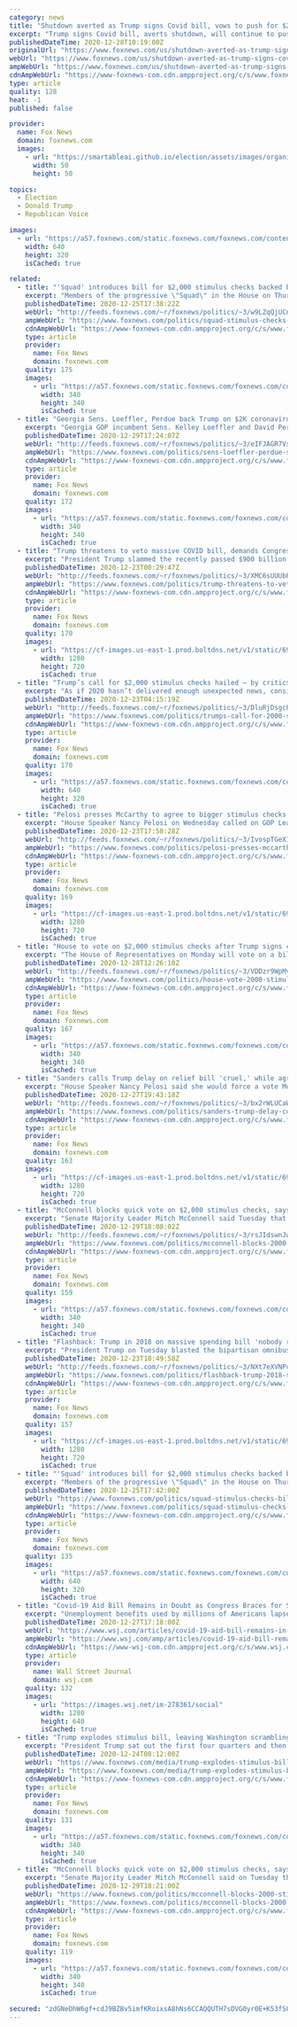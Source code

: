 ```yaml
---
category: news
title: "Shutdown averted as Trump signs Covid bill, vows to push for $2G checks from Congress"
excerpt: "Trump signs Covid bill, averts shutdown, will continue to push for $2G checks from Congress Five days after calling the coronavirus bill a \"disgrace,\" President Trump signed the massive $900 billion COVID-19 relief and $1."
publishedDateTime: 2020-12-28T10:19:00Z
originalUrl: "https://www.foxnews.com/us/shutdown-averted-as-trump-signs-covid-bill-vows-to-push-for-2g-checks-from-congress"
webUrl: "https://www.foxnews.com/us/shutdown-averted-as-trump-signs-covid-bill-vows-to-push-for-2g-checks-from-congress"
ampWebUrl: "https://www.foxnews.com/us/shutdown-averted-as-trump-signs-covid-bill-vows-to-push-for-2g-checks-from-congress.amp"
cdnAmpWebUrl: "https://www-foxnews-com.cdn.ampproject.org/c/s/www.foxnews.com/us/shutdown-averted-as-trump-signs-covid-bill-vows-to-push-for-2g-checks-from-congress.amp"
type: article
quality: 128
heat: -1
published: false

provider:
  name: Fox News
  domain: foxnews.com
  images:
    - url: "https://smartableai.github.io/election/assets/images/organizations/foxnews.com-50x50.jpg"
      width: 50
      height: 50

topics:
  - Election
  - Donald Trump
  - Republican Voice

images:
  - url: "https://a57.foxnews.com/static.foxnews.com/foxnews.com/content/uploads/2020/12/640/320/AP20361775825326.jpg?ve=1&tl=1"
    width: 640
    height: 320
    isCached: true

related:
  - title: "'Squad' introduces bill for $2,000 stimulus checks backed by Trump"
    excerpt: "Members of the progressive \"Squad\" in the House on Thursday introduced their own bill to send $2,000 stimulus checks to Americans after President Trump this week demanded the $600 checks included in Congress' stimulus deal be increased to that number. "
    publishedDateTime: 2020-12-25T17:38:22Z
    webUrl: "http://feeds.foxnews.com/~r/foxnews/politics/~3/w9LZqQjUCns/squad-stimulus-checks-bill-trump-funding-bill-on-hold"
    ampWebUrl: "https://www.foxnews.com/politics/squad-stimulus-checks-bill-trump-funding-bill-on-hold.amp"
    cdnAmpWebUrl: "https://www-foxnews-com.cdn.ampproject.org/c/s/www.foxnews.com/politics/squad-stimulus-checks-bill-trump-funding-bill-on-hold.amp"
    type: article
    provider:
      name: Fox News
      domain: foxnews.com
    quality: 175
    images:
      - url: "https://a57.foxnews.com/static.foxnews.com/foxnews.com/content/uploads/2020/01/340/340/Screen-Shot-2020-01-15-at-11.36.03-AM.png?ve=1&tl=1"
        width: 340
        height: 340
        isCached: true
  - title: "Georgia Sens. Loeffler, Perdue back Trump on $2K coronavirus stimulus checks"
    excerpt: "Georgia GOP incumbent Sens. Kelley Loeffler and David Perdue, who are fighting to keep their seats in special runoff elections next week, voiced support for $2,000 stimulus checks on Tuesday."
    publishedDateTime: 2020-12-29T17:24:07Z
    webUrl: "http://feeds.foxnews.com/~r/foxnews/politics/~3/eIFJAGR7Vsk/sens-loeffler-perdue-support-2k-coronavirus-stimulus-checks"
    ampWebUrl: "https://www.foxnews.com/politics/sens-loeffler-perdue-support-2k-coronavirus-stimulus-checks.amp"
    cdnAmpWebUrl: "https://www-foxnews-com.cdn.ampproject.org/c/s/www.foxnews.com/politics/sens-loeffler-perdue-support-2k-coronavirus-stimulus-checks.amp"
    type: article
    provider:
      name: Fox News
      domain: foxnews.com
    quality: 172
    images:
      - url: "https://a57.foxnews.com/static.foxnews.com/foxnews.com/content/uploads/2020/10/340/340/Talia-Kaplan.jpg?ve=1&tl=1"
        width: 340
        height: 340
        isCached: true
  - title: "Trump threatens to veto massive COVID bill, demands Congress make this big change"
    excerpt: "President Trump slammed the recently passed $900 billion COVID-19 relief package as a \"disgrace\" on Tuesday evening, urging Congress amend the bill to increase the direct payments given to Americans."
    publishedDateTime: 2020-12-23T00:29:47Z
    webUrl: "http://feeds.foxnews.com/~r/foxnews/politics/~3/XMC6sUUUbPM/trump-threatens-to-veto-massive-covid-bill"
    ampWebUrl: "https://www.foxnews.com/politics/trump-threatens-to-veto-massive-covid-bill.amp"
    cdnAmpWebUrl: "https://www-foxnews-com.cdn.ampproject.org/c/s/www.foxnews.com/politics/trump-threatens-to-veto-massive-covid-bill.amp"
    type: article
    provider:
      name: Fox News
      domain: foxnews.com
    quality: 170
    images:
      - url: "https://cf-images.us-east-1.prod.boltdns.net/v1/static/694940094001/814418a1-08c9-4bed-b7c7-fdab0625619e/0c6fe622-1cb6-4599-a598-7e8010fec20a/1280x720/match/image.jpg"
        width: 1280
        height: 720
        isCached: true
  - title: "Trump’s call for $2,000 stimulus checks hailed – by critics Pelosi, AOC, Sanders"
    excerpt: "As if 2020 hasn’t delivered enough unexpected news, consider this: President Trump’s call Tuesday night for Congress to raise coronavirus stimulus payments to Americans to $2,000 won raves from at least three of his harshest critics."
    publishedDateTime: 2020-12-23T04:15:19Z
    webUrl: "http://feeds.foxnews.com/~r/foxnews/politics/~3/DluRjDsgcPA/trumps-call-for-2000-stimulus-checks-hailed-by-critics-pelosi-aoc-sanders"
    ampWebUrl: "https://www.foxnews.com/politics/trumps-call-for-2000-stimulus-checks-hailed-by-critics-pelosi-aoc-sanders.amp"
    cdnAmpWebUrl: "https://www-foxnews-com.cdn.ampproject.org/c/s/www.foxnews.com/politics/trumps-call-for-2000-stimulus-checks-hailed-by-critics-pelosi-aoc-sanders.amp"
    type: article
    provider:
      name: Fox News
      domain: foxnews.com
    quality: 170
    images:
      - url: "https://a57.foxnews.com/static.foxnews.com/foxnews.com/content/uploads/2020/12/640/320/Trump-Pelosi-Sanders-AOC-THUMB.jpg?ve=1&tl=1"
        width: 640
        height: 320
        isCached: true
  - title: "Pelosi presses McCarthy to agree to bigger stimulus checks after Trump intervention"
    excerpt: "House Speaker Nancy Pelosi on Wednesday called on GOP Leader Kevin McCarthy to join her in backing a boost to the coronavirus stimulus checks – which would bump them to $2,000 – because of a last-minute demand from President Trump."
    publishedDateTime: 2020-12-23T17:58:28Z
    webUrl: "http://feeds.foxnews.com/~r/foxnews/politics/~3/IvospTGeXI8/pelosi-presses-mccarthy-bigger-stimulus-checks-trump-intervention"
    ampWebUrl: "https://www.foxnews.com/politics/pelosi-presses-mccarthy-bigger-stimulus-checks-trump-intervention.amp"
    cdnAmpWebUrl: "https://www-foxnews-com.cdn.ampproject.org/c/s/www.foxnews.com/politics/pelosi-presses-mccarthy-bigger-stimulus-checks-trump-intervention.amp"
    type: article
    provider:
      name: Fox News
      domain: foxnews.com
    quality: 169
    images:
      - url: "https://cf-images.us-east-1.prod.boltdns.net/v1/static/694940094001/441afbd8-3b5d-49bb-94e3-b15cc9c0ea76/37ad5e6f-62a0-407d-b794-e5e541d30bae/1280x720/match/image.jpg"
        width: 1280
        height: 720
        isCached: true
  - title: "House to vote on $2,000 stimulus checks after Trump signs coronavirus, spending package"
    excerpt: "The House of Representatives on Monday will vote on a bill to send $2,000 stimulus checks to Americans in lieu of the $600 checks included in the coronavirus stimulus and government funding package President Trump signed Sunday night. "
    publishedDateTime: 2020-12-28T12:26:10Z
    webUrl: "http://feeds.foxnews.com/~r/foxnews/politics/~3/VDDzr9WpMvw/house-vote-2000-stimulus-checks-trump-signs-relief-spending-package"
    ampWebUrl: "https://www.foxnews.com/politics/house-vote-2000-stimulus-checks-trump-signs-relief-spending-package.amp"
    cdnAmpWebUrl: "https://www-foxnews-com.cdn.ampproject.org/c/s/www.foxnews.com/politics/house-vote-2000-stimulus-checks-trump-signs-relief-spending-package.amp"
    type: article
    provider:
      name: Fox News
      domain: foxnews.com
    quality: 167
    images:
      - url: "https://a57.foxnews.com/static.foxnews.com/foxnews.com/content/uploads/2020/01/340/340/Screen-Shot-2020-01-15-at-11.36.03-AM.png?ve=1&tl=1"
        width: 340
        height: 340
        isCached: true
  - title: "Sanders calls Trump delay on relief bill 'cruel,' while agreeing with push for $2,000 payments"
    excerpt: "House Speaker Nancy Pelosi said she would force a vote Monday on increasing payments to Americans in a coronavirus relief bill from $600 to $2,000 after President Trump urged lawmakers to do so, but Sen. Bernie Sanders, I-Vt., offered sharp opposition to the president's decision to not automatically"
    publishedDateTime: 2020-12-27T19:43:18Z
    webUrl: "http://feeds.foxnews.com/~r/foxnews/politics/~3/bx2rWLUCaWA/sanders-trump-delay-coronavirus-relief-bill-cruel-stimulus-checks"
    ampWebUrl: "https://www.foxnews.com/politics/sanders-trump-delay-coronavirus-relief-bill-cruel-stimulus-checks.amp"
    cdnAmpWebUrl: "https://www-foxnews-com.cdn.ampproject.org/c/s/www.foxnews.com/politics/sanders-trump-delay-coronavirus-relief-bill-cruel-stimulus-checks.amp"
    type: article
    provider:
      name: Fox News
      domain: foxnews.com
    quality: 163
    images:
      - url: "https://cf-images.us-east-1.prod.boltdns.net/v1/static/694940094001/68f2e7ff-9ac5-45dd-ace4-2e5288b5f724/b4a74886-bfc2-4b11-a57f-9eedc083859b/1280x720/match/image.jpg"
        width: 1280
        height: 720
        isCached: true
  - title: "McConnell blocks quick vote on $2,000 stimulus checks, says Senate to bring Trump requests 'into focus'"
    excerpt: "Senate Majority Leader Mitch McConnell said Tuesday that the Senate will address President Trump's request to increase stimulus checks sent to Americans to $2,000 but did not commit to pushing the issue -- as Sen. Bernie Sanders and Senate Minority Leader Chuck Schumer each urged the body to put the"
    publishedDateTime: 2020-12-29T18:08:02Z
    webUrl: "http://feeds.foxnews.com/~r/foxnews/politics/~3/rsJIdswnJwk/mcconnell-blocks-2000-stimulus-checks-quick-vote"
    ampWebUrl: "https://www.foxnews.com/politics/mcconnell-blocks-2000-stimulus-checks-quick-vote.amp"
    cdnAmpWebUrl: "https://www-foxnews-com.cdn.ampproject.org/c/s/www.foxnews.com/politics/mcconnell-blocks-2000-stimulus-checks-quick-vote.amp"
    type: article
    provider:
      name: Fox News
      domain: foxnews.com
    quality: 159
    images:
      - url: "https://a57.foxnews.com/static.foxnews.com/foxnews.com/content/uploads/2020/01/340/340/Screen-Shot-2020-01-15-at-11.36.03-AM.png?ve=1&tl=1"
        width: 340
        height: 340
        isCached: true
  - title: "Flashback: Trump in 2018 on massive spending bill 'nobody read': 'I will never sign another bill like this'"
    excerpt: "President Trump on Tuesday blasted the bipartisan omnibus spending bill passed by Congress that wrapped up COVID relief in it, calling for larger stimulus checks and arguing no one in Congress had read the bill."
    publishedDateTime: 2020-12-23T18:49:58Z
    webUrl: "http://feeds.foxnews.com/~r/foxnews/politics/~3/NXt7eXVNPcc/flashback-trump-2018-spending-bill-nobody-read-never-sign-another-bill-like-this"
    ampWebUrl: "https://www.foxnews.com/politics/flashback-trump-2018-spending-bill-nobody-read-never-sign-another-bill-like-this.amp"
    cdnAmpWebUrl: "https://www-foxnews-com.cdn.ampproject.org/c/s/www.foxnews.com/politics/flashback-trump-2018-spending-bill-nobody-read-never-sign-another-bill-like-this.amp"
    type: article
    provider:
      name: Fox News
      domain: foxnews.com
    quality: 157
    images:
      - url: "https://cf-images.us-east-1.prod.boltdns.net/v1/static/694940094001/441afbd8-3b5d-49bb-94e3-b15cc9c0ea76/37ad5e6f-62a0-407d-b794-e5e541d30bae/1280x720/match/image.jpg"
        width: 1280
        height: 720
        isCached: true
  - title: "'Squad' introduces bill for $2,000 stimulus checks backed by Trump"
    excerpt: "Members of the progressive \"Squad\" in the House on Thursday introduced their own bill to send $2,000 stimulus checks to Americans after President Trump this week demanded the $600 checks included in Congress' stimulus deal be increased to that number."
    publishedDateTime: 2020-12-25T17:42:00Z
    webUrl: "https://www.foxnews.com/politics/squad-stimulus-checks-bill-trump-funding-bill-on-hold"
    ampWebUrl: "https://www.foxnews.com/politics/squad-stimulus-checks-bill-trump-funding-bill-on-hold.amp"
    cdnAmpWebUrl: "https://www-foxnews-com.cdn.ampproject.org/c/s/www.foxnews.com/politics/squad-stimulus-checks-bill-trump-funding-bill-on-hold.amp"
    type: article
    provider:
      name: Fox News
      domain: foxnews.com
    quality: 135
    images:
      - url: "https://a57.foxnews.com/static.foxnews.com/foxnews.com/content/uploads/2020/11/640/320/GettyImages-1197873325.jpg?ve=1&tl=1"
        width: 640
        height: 320
        isCached: true
  - title: "Covid-19 Aid Bill Remains in Doubt as Congress Braces for Showdown With Trump"
    excerpt: "Unemployment benefits used by millions of Americans lapsed overnight and the government was at risk of shutting down, as lawmakers were poised to face off with President Trump over his objections to sweeping pandemic-aid legislation and a defense-policy bill."
    publishedDateTime: 2020-12-27T17:18:00Z
    webUrl: "https://www.wsj.com/articles/covid-19-aid-bill-remains-in-doubt-as-congress-braces-for-showdown-with-trump-11609089335"
    ampWebUrl: "https://www.wsj.com/amp/articles/covid-19-aid-bill-remains-in-doubt-as-congress-braces-for-showdown-with-trump-11609089335"
    cdnAmpWebUrl: "https://www-wsj-com.cdn.ampproject.org/c/s/www.wsj.com/amp/articles/covid-19-aid-bill-remains-in-doubt-as-congress-braces-for-showdown-with-trump-11609089335"
    type: article
    provider:
      name: Wall Street Journal
      domain: wsj.com
    quality: 132
    images:
      - url: "https://images.wsj.net/im-278361/social"
        width: 1280
        height: 640
        isCached: true
  - title: "Trump explodes stimulus bill, leaving Washington scrambling, millions in doubt"
    excerpt: "President Trump sat out the first four quarters and then dropped a bomb in overtime, threatening to blow up the Christmas package that Congress had finally cobbled together to ease the pain of the pandemic."
    publishedDateTime: 2020-12-24T08:12:00Z
    webUrl: "https://www.foxnews.com/media/trump-explodes-stimulus-bill-leaving-washington-scrambling-millions-in-doubt"
    ampWebUrl: "https://www.foxnews.com/media/trump-explodes-stimulus-bill-leaving-washington-scrambling-millions-in-doubt.amp"
    cdnAmpWebUrl: "https://www-foxnews-com.cdn.ampproject.org/c/s/www.foxnews.com/media/trump-explodes-stimulus-bill-leaving-washington-scrambling-millions-in-doubt.amp"
    type: article
    provider:
      name: Fox News
      domain: foxnews.com
    quality: 131
    images:
      - url: "https://a57.foxnews.com/static.foxnews.com/foxnews.com/content/uploads/2018/09/340/340/howard-kurtz.png?ve=1&tl=1"
        width: 340
        height: 340
        isCached: true
  - title: "McConnell blocks quick vote on $2,000 stimulus checks, says Senate to bring Trump requests 'into focus'"
    excerpt: "Senate Majority Leader Mitch McConnell said on Tuesday that the Senate will address President Trump's request to increase stimulus checks sent to Americans to $2,000 but did not commit to pushing the issue -- as Sen."
    publishedDateTime: 2020-12-29T18:21:00Z
    webUrl: "https://www.foxnews.com/politics/mcconnell-blocks-2000-stimulus-checks-quick-vote"
    ampWebUrl: "https://www.foxnews.com/politics/mcconnell-blocks-2000-stimulus-checks-quick-vote.amp"
    cdnAmpWebUrl: "https://www-foxnews-com.cdn.ampproject.org/c/s/www.foxnews.com/politics/mcconnell-blocks-2000-stimulus-checks-quick-vote.amp"
    type: article
    provider:
      name: Fox News
      domain: foxnews.com
    quality: 119
    images:
      - url: "https://a57.foxnews.com/static.foxnews.com/foxnews.com/content/uploads/2020/01/340/340/Screen-Shot-2020-01-15-at-11.36.03-AM.png?ve=1&tl=1"
        width: 340
        height: 340
        isCached: true

secured: "zdGNeDhW6gf+cdJ9BZBv5imfKRoixsA8hNs6CCAQQUTH7sDVG0yr0E+K53fSQzu5G+p71+BtbGIxn+QqjUn3IXURHajXypUi3occxcWIh5u+1Xl8mzUMc5nHlkpC9UWuyDSj/YA1okbaq0keXBVJnr3de8T2I5wdMjfYgYkXdatdGGGRCo5ShBKJjgQwxDL6uvfhIlJ5QOEXVPBWhQ/b8C9NcRvkLSEb1zErU7MbgChjOITQ3tTbCniAwKR7nm7hLK4cLAOtz8W+jnAiq2g+EN8dH49Yjj3OGlXe9R9zxAJM5AGpAHimFkQRq9StuusBzQEyYS/6UBG3Okha+v5Od4JAujJdsVgZr7GjGx0GwjI=;fdOrNmwgpGP8Xp6FAhEm/A=="
---
```


